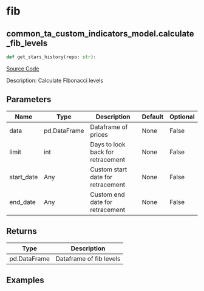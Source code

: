 # fib

## common_ta_custom_indicators_model.calculate_fib_levels

```python
def get_stars_history(repo: str):
```
[Source Code](https://github.com/OpenBB-finance/OpenBBTerminal/tree/main/openbb_terminal/common/technical_analysis/custom_indicators_model.py#L16)

Description: Calculate Fibonacci levels

## Parameters

| Name | Type | Description | Default | Optional |
| ---- | ---- | ----------- | ------- | -------- |
| data | pd.DataFrame | Dataframe of prices | None | False |
| limit | int | Days to look back for retracement | None | False |
| start_date | Any | Custom start date for retracement | None | False |
| end_date | Any | Custom end date for retracement | None | False |

## Returns

| Type | Description |
| ---- | ----------- |
| pd.DataFrame | Dataframe of fib levels |

## Examples

